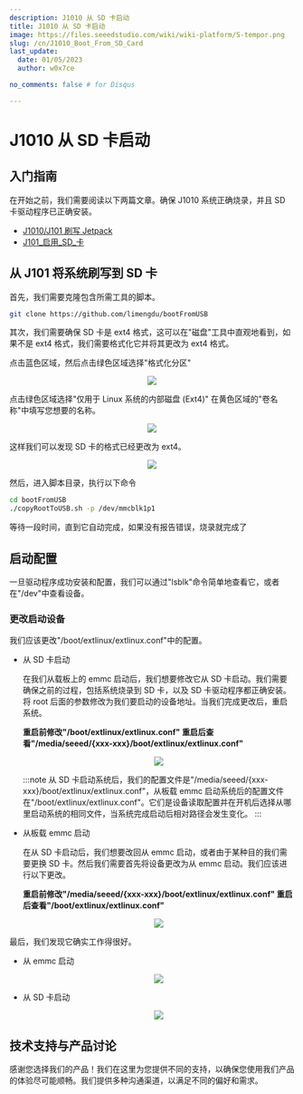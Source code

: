 ```yaml
---
description: J1010 从 SD 卡启动
title: J1010 从 SD 卡启动
image: https://files.seeedstudio.com/wiki/wiki-platform/S-tempor.png
slug: /cn/J1010_Boot_From_SD_Card
last_update:
  date: 01/05/2023
  author: w0x7ce

no_comments: false # for Disqus

---
```


# J1010 从 SD 卡启动

## 入门指南

在开始之前，我们需要阅读以下两篇文章。确保 J1010 系统正确烧录，并且 SD 卡驱动程序已正确安装。

- [J1010/J101 刷写 Jetpack](https://wiki.seeedstudio.com/cn/reComputer_J1010_J101_Flash_Jetpack/)
- [J101_启用_SD_卡](https://wiki.seeedstudio.com/cn/J101_Enable_SD_Card/)

## 从 J101 将系统刷写到 SD 卡

首先，我们需要克隆包含所需工具的脚本。

```bash
git clone https://github.com/limengdu/bootFromUSB
```

其次，我们需要确保 SD 卡是 ext4 格式，这可以在"磁盘"工具中直观地看到，如果不是 ext4 格式，我们需要格式化它并将其更改为 ext4 格式。

点击蓝色区域，然后点击绿色区域选择"格式化分区"

<div align="center"><img width={800} src="https://files.seeedstudio.com/wiki/Boot_NVIDIA_System_from_SD_card_for_Jetson101/disk_fix_1.jpg" /></div>


点击绿色区域选择"仅用于 Linux 系统的内部磁盘 (Ext4)"
在黄色区域的"卷名称"中填写您想要的名称。

<div align="center"><img width={800} src="https://files.seeedstudio.com/wiki/Boot_NVIDIA_System_from_SD_card_for_Jetson101/disk_fix_2.jpg" /></div>

这样我们可以发现 SD 卡的格式已经更改为 ext4。

<div align="center"><img width={800} src="https://files.seeedstudio.com/wiki/Boot_NVIDIA_System_from_SD_card_for_Jetson101/disk_view_1.png" /></div>


然后，进入脚本目录，执行以下命令

```bash
cd bootFromUSB
./copyRootToUSB.sh -p /dev/mmcblk1p1
```

等待一段时间，直到它自动完成，如果没有报告错误，烧录就完成了

## 启动配置

一旦驱动程序成功安装和配置，我们可以通过"lsblk"命令简单地查看它，或者在"/dev"中查看设备。

### 更改启动设备

我们应该更改"/boot/extlinux/extlinux.conf"中的配置。

- 从 SD 卡启动

    在我们从载板上的 emmc 启动后，我们想要修改它从 SD 卡启动。我们需要确保之前的过程，包括系统烧录到 SD 卡，以及 SD 卡驱动程序都正确安装。将 root 后面的参数修改为我们要启动的设备地址。当我们完成更改后，重启系统。

    **重启前修改"/boot/extlinux/extlinux.conf" 重启后查看"/media/seeed/\{xxx-xxx\}/boot/extlinux/extlinux.conf"**

    <div align="center"><img width={800} src="https://files.seeedstudio.com/wiki/Boot_NVIDIA_System_from_SD_card_for_Jetson101/config_3.png" /></div>

    :::note
    从 SD 卡启动系统后，我们的配置文件是"/media/seeed/\{xxx-xxx\}/boot/extlinux/extlinux.conf"，从板载 emmc 启动系统后的配置文件在"/boot/extlinux/extlinux.conf"。它们是设备读取配置并在开机后选择从哪里启动系统的相同文件，当系统完成启动后相对路径会发生变化。
    :::

- 从板载 emmc 启动

    在从 SD 卡启动后，我们想要改回从 emmc 启动，或者由于某种目的我们需要更换 SD 卡。然后我们需要首先将设备更改为从 emmc 启动。我们应该进行以下更改。

    **重启前修改"/media/seeed/\{xxx-xxx\}/boot/extlinux/extlinux.conf" 重启后查看"/boot/extlinux/extlinux.conf"**

    <div align="center"><img width={800} src="https://files.seeedstudio.com/wiki/Boot_NVIDIA_System_from_SD_card_for_Jetson101/config_4.png" /></div>


最后，我们发现它确实工作得很好。

- 从 emmc 启动

    <div align="center"><img width={800} src="https://files.seeedstudio.com/wiki/Boot_NVIDIA_System_from_SD_card_for_Jetson101/lsblk_emmc.png" /></div>

- 从 SD 卡启动

    <div align="center"><img width={800} src="https://files.seeedstudio.com/wiki/Boot_NVIDIA_System_from_SD_card_for_Jetson101/lsblk_sd.png" /></div>


## 技术支持与产品讨论

感谢您选择我们的产品！我们在这里为您提供不同的支持，以确保您使用我们产品的体验尽可能顺畅。我们提供多种沟通渠道，以满足不同的偏好和需求。

<div class="button_tech_support_container">
<a href="https://forum.seeedstudio.com/" class="button_forum"></a> 
<a href="https://www.seeedstudio.com/contacts" class="button_email"></a>
</div>

<div class="button_tech_support_container">
<a href="https://discord.gg/eWkprNDMU7" class="button_discord"></a> 
<a href="https://github.com/Seeed-Studio/wiki-documents/discussions/69" class="button_discussion"></a>
</div>